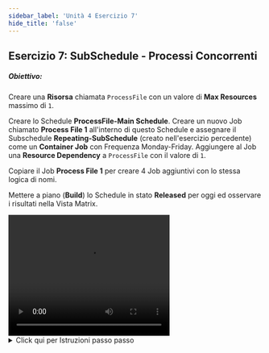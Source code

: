 ```yaml
---
sidebar_label: 'Unità 4 Esercizio 7'
hide_title: 'false'
---
```


## Esercizio 7: SubSchedule - Processi Concorrenti

##### Obiettivo:

Creare una **Risorsa** chiamata ```ProcessFile``` con un valore di **Max Resources** massimo di ```1```.

Creare lo Schedule **ProcessFile-Main Schedule**. Creare un nuovo Job chiamato **Process File 1** all'interno di questo Schedule e assegnare il Subschedule **Repeating-SubSchedule** (creato nell'esercizio percedente) come un **Container Job** con Frequenza Monday-Friday. Aggiungere al Job una **Resource Dependency** a ```ProcessFile``` con il valore di ```1```.

Copiare il Job **Process File 1** per creare 4 Job aggiuntivi con lo stessa logica di nomi.

Mettere a piano (**Build**) lo Schedule in stato **Released** per oggi ed osservare i risultati nella Vista Matrix.


<div>
<video width="320" height="240" controls>
  <source src="videobasic/U4E7.mp4" type="video/mp4"></source>
Your browser does not support the video tag.
</video>
</div>

<details>

<summary>Click qui per Istruzioni passo passo</summary>

**Creare Primary Schedule**

1. Nel menù **Administration** fare clic su **Schedule Master**.
2. Fare clic sul pulsante **Add** nella barra degli strumenti di **Schedule Master**.
3. Nella casella di testo **Name** digitare **ProcessFile-Main**.
4. Nella casella di testo **Documentation** **"This is the Parent Schedule"**.
5. Nel riquadro **Start Time** notare il valore di default ```00:00``` (mezzanotte).
6. Mantieni le impostazioni predefinite selezionate per i **Workdays per Week** per l'esecuzione dello Schedule.
7. Fare clic sul pulsante **Save** nella barra degli strumenti di **Schedule Master**. e chiudere **Schedule Master**.

**Creare una Resource**

8. Nel menù **Administration** fare clic su **Resources**.
9. Fare clic sul pulsante **Add** nella barra degli strumenti di **Resources**.
10. Nella casella di testo **Name** inserire ```ProcessFile```.
11. Nella casella di testo **Documentation** inserire This resource is used in the **ProcessFile SubSchedule** exercise.
12. Nel riquadro **Max Resources** inserire ```1```.
13. Fare clic sul pulsante **Save** nella barra degli strumenti di **Resources**. e chiudere **Resources**.
14. Nel menù **Administration** fare doppio clic su **Job Master**.
15. Selezionare lo Schedule **ProcessFile-Main**.
16. Fare clic sul pulsante **Add** nella barra strumenti **Job Master**.
17. Nella casella di testo **Name** inserire **Process File 1**.
18. Nell'elenco a discesa **Job Type** selezionare **Container**.
19. Nell'elenco a discesa **Schedule** to run as **SubSchedule** selezionare **Repeating-SubSchedule**.

:::note Nota
20.	Questo **SubSchedule** può essere utilizzato anche se è utilizzato in un altro **Schedule**.
:::

21. Fare clic sul pulsante **Save** nella barra strumenti **Job Master**.
22. Fare clic sulla scheda **Frequency**.
23. All'interno la lista **Frequency** fare clic sul pulsante **Add**.
24. Scegliere l'opzione **Use existing Frequency**.
25. Nell'elenco a discesa **Frequency** selezionare **Mon-Fri-N**.
26. Fare clic su Next e poi **Finish**.

**Impostare dipendenza da Resource**

27. Con la scheda **Job Master** ancora aperta, fare clic sulla scheda **Dependencies**.
28. Fare clic nella sottoscheda **Threshold/Resource Dependency**.
29. Fare clic sul pulsante **Add** nella sottoscheda **Threshold/Resource Dependency**.
30. Selezionare la Resource ```ProcessFile``` nell'elenco a discesa **Threshold/Resource**.
31. Inserire il valore ```1``` nel riquadro **Value**.
32. Fare clic sul pulsante **OK**.

**Creare Copies del Container Job**

33. Nella barra degli strumenti di **Job Master** selezionare il pulsante **Copy** o premere **Ctrl+Inser**t.
34. Nominare il Jon **Process File 2**.
35. Fare clic sul pulsante **OK**.
36. Ripetere questi step per creare i Jobs **Process File 3**, **Process File 4**, e **Process File 5**.
37. Chiudere **Job Master**.
38. Utilizzare il **Workflow Designer** per verificare che tutti e 5 i Job abbiano la corretta dipendenza dalla Resource ```ProcessFile```.
39. Chiudere **Workflow Designer**.
40. Mettere a piano (**Build**) lo Schedule **ProcessFile-Main** in stato (**Released**) per il piano odierno e controllare i risultati utilizzando le viste **List/Matrix** e la vista **PERT**

<a href="imgbasic/432.png" target="_blank"><img src="imgbasic/432.png" width="500"></img></a>

</details>